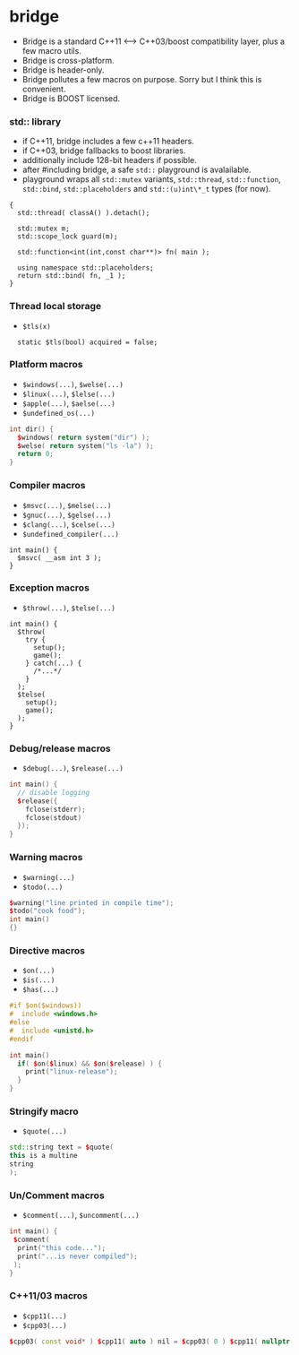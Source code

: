 bridge
======

- Bridge is a standard C++11 <--> C++03/boost compatibility layer, plus a few macro utils.
- Bridge is cross-platform. 
- Bridge is header-only.
- Bridge pollutes a few macros on purpose. Sorry but I think this is convenient.
- Bridge is BOOST licensed.

### std:: library

- if C++11, bridge includes a few c++11 headers.
- if C++03, bridge fallbacks to boost libraries. 
- additionally include 128-bit headers if possible.
- after #including bridge, a safe `std::` playground is avalailable.
- playground wraps all `std::mutex` variants, `std::thread`, `std::function`, `std::bind`, `std::placeholders` and `std::(u)int\*_t` types (for now).

```
{
  std::thread( classA() ).detach();
  
  std::mutex m;
  std::scope_lock guard(m);
  
  std::function<int(int,const char**)> fn( main );

  using namespace std::placeholders;
  return std::bind( fn, _1 );
}
```

### Thread local storage  
- `$tls(x)`

```
  static $tls(bool) acquired = false;
```

### Platform macros
- `$windows(...)`, `$welse(...)`
- `$linux(...)`, `$lelse(...)`
- `$apple(...)`, `$aelse(...)`
- `$undefined_os(...)`

```c++
int dir() {
  $windows( return system("dir") );
  $welse( return system("ls -la") );
  return 0;
}
```

### Compiler macros
- `$msvc(...)`, `$melse(...)`
- `$gnuc(...)`, `$gelse(...)`
- `$clang(...)`, `$celse(...)`
- `$undefined_compiler(...)`

```
int main() {
  $msvc( __asm int 3 );
}
```

### Exception macros
- `$throw(...)`, `$telse(...)`

```
int main() {
  $throw(
    try {
      setup(); 
      game();
    } catch(...) {
      /*...*/
    } 
  );
  $telse(
    setup();
    game();
  );
}
```

### Debug/release macros
- `$debug(...)`, `$release(...)`

```c++
int main() {
  // disable logging
  $release({
    fclose(stderr);
    fclose(stdout) 
  });
}
```

### Warning macros
- `$warning(...)`
- `$todo(...)`

```c++
$warning("line printed in compile time");
$todo("cook food");
int main()
{}
```

### Directive macros
- `$on(...)`
- `$is(...)`
- `$has(...)`

```c++
#if $on($windows))
#  include <windows.h>
#else
#  include <unistd.h>
#endif

int main()
  if( $on($linux) && $on($release) ) {
    print("linux-release");
  }
}
```

### Stringify macro
- `$quote(...)`

```c++
std::string text = $quote(
this is a multine
string
);
```

### Un/Comment macros
- `$comment(...)`, `$uncomment(...)`

```c++
int main() {
 $comment(
  print("this code...");
  print("...is never compiled");
 );
}
```

### C++11/03 macros
- `$cpp11(...)`
- `$cpp03(...)`

```c++
$cpp03( const void* ) $cpp11( auto ) nil = $cpp03( 0 ) $cpp11( nullptr );
```
